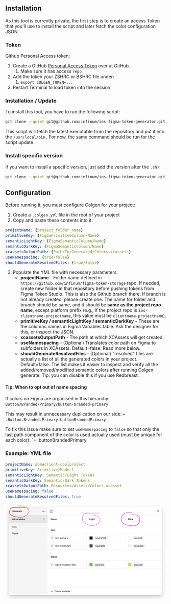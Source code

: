 ## Installation

As this tool is currently private, the first step is to create an access Token that you'll use to install the script and later fetch the color configuration JSON.

### Token

Github Personal Access token:
1. Create a GitHub [Personal Access Token](https://docs.github.com/en/authentication/keeping-your-account-and-data-secure/managing-your-personal-access-tokens) over at GitHub.
	1. Make sure it has access `repo`
2. Add the token your ZSHRC or BSHRC file under:
	1. `export COLGEN_TOKEN=...`
3. Restart Terminal to load token into the session

### Installation / Update

To install this tool, you have to run the following script:
```bash
git clone --quiet git@github.com:infinum/ios-figma-token-generator.git .colgen_tmp && sudo sh .colgen_tmp/install.sh
```

This script will fetch the latest executable from the repository and put it into the `/usr/local/bin.` For now, the same command should be run for the script update.

### Install specific version

If you want to install a specific version, just add the version after the `.sh)`:
```bash
git clone --quiet git@github.com:infinum/ios-figma-token-generator.git .colgen_tmp && sudo sh .colgen_tmp/install.sh v1.0.0
```

## Configuration

Before running it, you must configure Colgen for your project:

1. Create a `.colgen.yml` file in the root of your project
2. Copy and paste these contents into it:

```yml
projectName: {project_folder_name}
primitiveKey: {FigmaPrimitiveColumn/Name}
semanticLightKey: {FigmaSemanticColumn/Name}
semanticDarkKey: {FigmaSemanticColumn/Name}
xcassetsOutputPath: {Path/To/Generated/Colors.xcassets}
useNamespacing: {true/false}
shouldGenerateResolvedFiles: {true/false}
```

3. Populate the YML file with necessary parameters:
    - **projectName** - Folder name defined in `https://github.com/infinum/figma-token-storage` repo. If needed, create new folder in that repository before pushing tokens from Figma Token Studio. This is also the Github branch there. If branch is not already created, please create one. The name for folder and branch should be same, and it should be **same as the project repo name**, except platform prefix (e.g., if the project repo is `ios-clientname-projectname`, this value must be `clientname-projectname`). 
    - **primitiveKey / semanticLightKey / semanticDarkKey** - These are the columns names in Figma Variables table. Ask the designer for this, or inspect the JSON.
    - **xcassetsOutputPath**  - The path at which XCAssets will get created.
    - **useNamespacing** - (Optional) Translates color path on Figma to subfolders in XCAssets. Default=false. Read more below.
    - **shouldGenerateResolvedFiles**  - (Optional) "resolved" files are actually a list of all the generated colors in your project. Default=false. The list makes it easier to inspect and verify all the added/removed/modified semantic colors after running Colgen generate. Tip: you can disable this if you use Redbreast.
    
#### Tip: When to opt out of name spacing

If colors on Figma are organised in this hierarchy:
`Button/Branded/Primary/button-branded-primary`

This may result in unnecessary duplication on our side:
`= .Button.Branded.Primary.buttonBrandedPrimary`

 To fix this issue make sure to set `useNamespacing` to `false` so that only the last path component of the color is used actually used (must be unique for each color):
`= .buttonBrandedPrimary

### Example: YML file

```yml
projectName: someclient-coolproject
primitiveKey: Primitive/Mode 1
semanticLightKey: Semantic/Light Tokens
semanticDarkKey: Semantic/Dark Tokens
xcassetsOutputPath: Resources/Assets/Colors.xcasset
useNamespacing: false
shouldGenerateResolvedFiles: true
```

![image](ReadmeImages/figma-columns.png)
